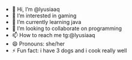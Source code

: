 - 👋 Hi, I’m @lyusiaaq
- 👀 I’m interested in gaming 
- 🌱 I’m currently learning java
- 💞️ I’m looking to collaborate on programming
- 📫 How to reach me tg:@lyusiaaq
- 😄 Pronouns: she/her
- ⚡ Fun fact: i have 3 dogs and i cook really well

<!---
lyusiaaq/lyusiaaq is a ✨ special ✨ repository because its `README.md` (this file) appears on your GitHub profile.
You can click the Preview link to take a look at your changes.
--->
